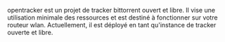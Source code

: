 opentracker est un projet de tracker bittorrent ouvert et libre. Il vise une utilisation minimale des ressources et est destiné à fonctionner sur votre routeur wlan. Actuellement, il est déployé en tant qu'instance de tracker ouverte et libre.